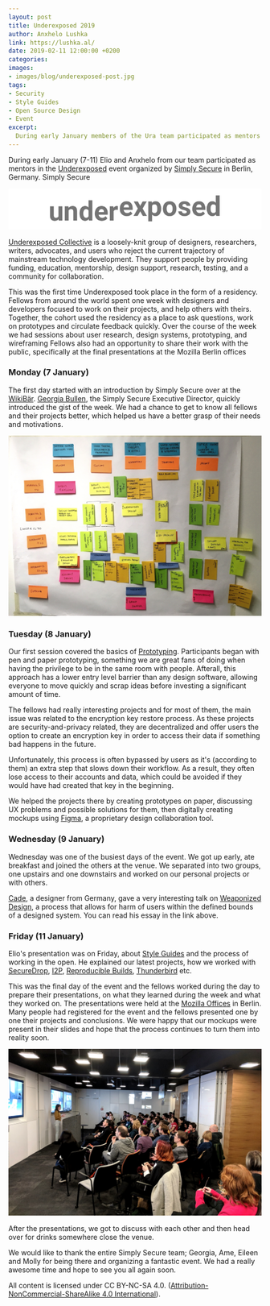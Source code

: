 ```yaml
---
layout: post
title: Underexposed 2019
author: Anxhelo Lushka
link: https://lushka.al/
date: 2019-02-11 12:00:00 +0200
categories:
images:
- images/blog/underexposed-post.jpg
tags:
- Security
- Style Guides
- Open Source Design
- Event
excerpt:
  During early January members of the Ura team participated as mentors in the Underexposed event organized by [Simply Secure] […]
---
```


During early January (7-11) Elio and Anxhelo from our team participated as mentors in the [Underexposed](https://simplysecure.org/underexposed/) event organized by [Simply Secure](https://simplysecure.org/) in Berlin, Germany. Simply Secure

![Underexposed Logo](/images/blog/underexposed.png)

[Underexposed Collective](https://simplysecure.org/underexposed/) is a loosely-knit group of designers, researchers, writers, advocates, and users who reject the current trajectory of mainstream technology development. They support people by providing funding, education, mentorship, design support, research, testing, and a community for collaboration.

This was the first time Underexposed took place in the form of a residency. Fellows from around the world spent one week with designers and developers focused to work on their projects, and help others with theirs. Together, the cohort used the residency as a place to ask questions, work on prototypes and circulate feedback quickly. Over the course of the week we had sessions about user research, design systems, prototyping, and wireframing Fellows also had  an opportunity to share their work with the public, specifically at the final presentations at the Mozilla Berlin offices


### Monday (7 January)

The first day started with an introduction by Simply Secure over at the [WikiBär](https://www.openstreetmap.org/node/4842883021). [Georgia Bullen](https://twitter.com/georgiamoon), the Simply Secure Executive Director, quickly introduced the gist of the week.
We had a chance to get to know all fellows and their projects better, which helped us have a better grasp of their needs and motivations.

![Sticky notes schedule photo](/images/blog/underexposed-schedule.jpg)

### Tuesday (8 January)

Our first session covered the basics of [Prototyping](https://en.wikipedia.org/wiki/Prototype). Participants began with pen and paper prototyping, something we are great fans of doing when having the privilege to be in the same room with people. Afterall, this approach has a lower entry level barrier than any design software, allowing everyone to move quickly and scrap ideas before investing a significant amount of time.

The fellows had really interesting projects and for most of them, the main issue was related to the encryption key restore process. As these projects are security-and-privacy related, they are decentralized and offer users the option to create an encryption key in order to access their data if something bad happens in the future.

Unfortunately, this process is often bypassed by users as it's (according to them) an extra step that slows down their workflow. As a result, they often lose access to their accounts and data, which could be avoided if they would have had created that key in the beginning.

We helped the projects there by creating prototypes on paper, discussing UX problems and possible solutions for them, then digitally creating mockups using [Figma](https://www.figma.com), a proprietary design collaboration tool.

### Wednesday (9 January)

Wednesday was one of the busiest days of the event. We got up early, ate breakfast and joined the others at the venue. We separated into two groups, one upstairs and one downstairs and worked on our personal projects or with others.

[Cade](https://shiba.computer/), a designer from Germany, gave a very interesting talk on [Weaponized Design](https://shiba.computer/essay/on-weaponised-design/), a process that allows for harm of users within the defined bounds of a designed system. You can read his essay in the link above.

### Friday (11 January)

Elio's presentation was on Friday, about [Style Guides](https://en.wikipedia.org/wiki/Style_guide) and the process of working in the open. He explained our latest projects, how we worked with [SecureDrop](https://ura.design/projects/securedrop), [I2P](https://ura.design/projects/i2p), [Reproducible Builds](https://ura.design/projects/reproducible-builds), [Thunderbird](https://ura.design/projects/thunderbird) etc.

This was the final day of the event and the fellows worked during the day to prepare their presentations, on what they learned during the week and what they worked on. The presentations were held at the [Mozilla Offices](https://www.openstreetmap.org/node/4996803917#map=19/52.49947/13.44914) in Berlin. Many people had registered for the event and the fellows presented one by one their projects and conclusions. We were happy that our mockups were present in their slides and hope that the process continues to turn them into reality soon.

![Sarah Fox presenting at the Mozilla Offices in front of the audience](/images/blog/underexposed-presentations.jpg)

After the presentations, we got to discuss with each other and then head over for drinks somewhere close the venue.

We would like to thank the entire Simply Secure team; Georgia, Ame, Eileen and Molly for being there and organizing a fantastic event. We had a really awesome time and hope to see you all again soon.

All content is licensed under CC BY-NC-SA 4.0. ([Attribution-NonCommercial-ShareAlike 4.0 International](https://creativecommons.org/licenses/by-nc-sa/4.0/)).

